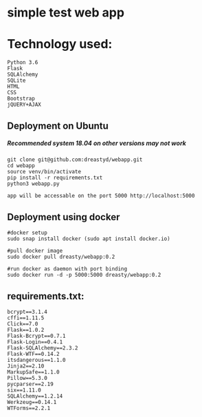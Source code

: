 # simple test web app
# Technology used:

```
Python 3.6
Flask
SQLAlchemy
SQLite
HTML
CSS
Bootstrap
jQUERY+AJAX
```

## Deployment on Ubuntu
##### Recommended system 18.04 on other versions may not work
```
git clone git@github.com:dreastyd/webapp.git
cd webapp
source venv/bin/activate
pip install -r requirements.txt
python3 webapp.py

app will be accessable on the port 5000 http://localhost:5000
```

## Deployment using docker
```
#docker setup
sudo snap install docker (sudo apt install docker.io)

#pull docker image
sudo docker pull dreasty/webapp:0.2

#run docker as daemon with port binding
sudo docker run -d -p 5000:5000 dreasty/webapp:0.2
```

## requirements.txt:
```
bcrypt==3.1.4
cffi==1.11.5
Click==7.0
Flask==1.0.2
Flask-Bcrypt==0.7.1
Flask-Login==0.4.1
Flask-SQLAlchemy==2.3.2
Flask-WTF==0.14.2
itsdangerous==1.1.0
Jinja2==2.10
MarkupSafe==1.1.0
Pillow==5.3.0
pycparser==2.19
six==1.11.0
SQLAlchemy==1.2.14
Werkzeug==0.14.1
WTForms==2.2.1
```

